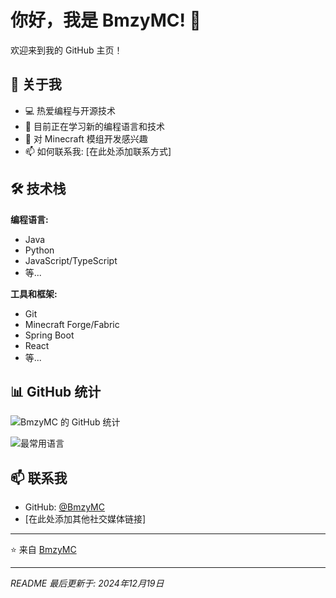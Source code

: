 # 你好，我是 BmzyMC! 👋

欢迎来到我的 GitHub 主页！

## 🚀 关于我

- 💻 热爱编程与开源技术
- 🌱 目前正在学习新的编程语言和技术
- 🔭 对 Minecraft 模组开发感兴趣
- 📫 如何联系我: [在此处添加联系方式]

## 🛠️ 技术栈

**编程语言:**
- Java
- Python
- JavaScript/TypeScript
- 等...

**工具和框架:**
- Git
- Minecraft Forge/Fabric
- Spring Boot
- React
- 等...

## 📊 GitHub 统计

![BmzyMC 的 GitHub 统计](https://github-readme-stats.vercel.app/api?username=BmzyMC&show_icons=true&theme=radical)

![最常用语言](https://github-readme-stats.vercel.app/api/top-langs/?username=BmzyMC&layout=compact&theme=radical)

## 📫 联系我

- GitHub: [@BmzyMC](https://github.com/BmzyMC)
- [在此处添加其他社交媒体链接]

---

⭐️ 来自 [BmzyMC](https://github.com/BmzyMC)

---

*README 最后更新于: 2024年12月19日*
